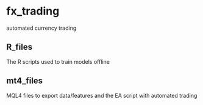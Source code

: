# fx_trading
automated currency trading

## R_files
The R scripts used to train models offline

## mt4_files
MQL4 files to export data/features and the EA script with automated trading
